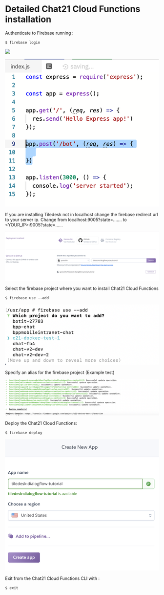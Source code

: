# Detailed Chat21 Cloud Functions installation

Authenticate to Firebase running :

```text
$ firebase login
```

![](../.gitbook/assets/image%20%28120%29.png)

![](../.gitbook/assets/image%20%2884%29.png)

If you are installing Tiledesk not in localhost change the firebase redirect url to your server ip. Change from localhost:9005?state=....... to &lt;YOUR\_IP&gt;:9005?state=......

![](../.gitbook/assets/image%20%2889%29.png)

Select the firebase project where you want to install Chat21 Cloud Functions

```text
$ firebase use --add
```

![](../.gitbook/assets/image%20%2811%29.png)

Specify an alias for the firebase project \(Example test\)

![](../.gitbook/assets/image%20%2839%29.png)

Deploy the Chat21 Cloud Functions:

```text
$ firebase deploy
```

![](../.gitbook/assets/image%20%2866%29.png)

Exit from the Chat21 Cloud Functions CLI with :

```text
$ exit
```

